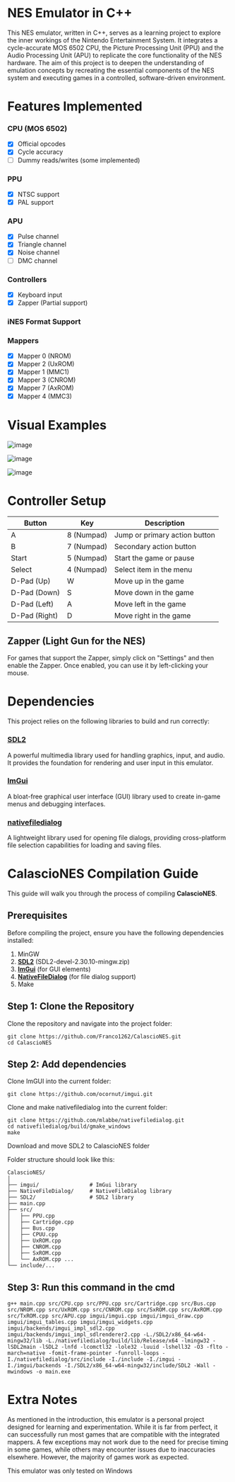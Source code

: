 # NES Emulator in C++

This NES emulator, written in C++, serves as a learning project to explore the inner workings of the Nintendo Entertainment System. It integrates a cycle-accurate MOS 6502 CPU, the Picture Processing Unit (PPU) and the Audio Processing Unit (APU) to replicate the core functionality of the NES hardware. The aim of this project is to deepen the understanding of emulation concepts by recreating the essential components of the NES system and executing games in a controlled, software-driven environment.

# Features Implemented

### CPU (MOS 6502)
- [x] Official opcodes
- [x] Cycle accuracy
- [ ] Dummy reads/writes (some implemented)

### PPU
- [x] NTSC support
- [x] PAL support

### APU
- [x] Pulse channel
- [x] Triangle channel
- [x] Noise channel
- [ ] DMC channel    

### Controllers
- [x] Keyboard input
- [x] Zapper (Partial support)

### iNES Format Support

### Mappers
- [x] Mapper 0 (NROM)
- [x] Mapper 2 (UxROM)
- [x] Mapper 1 (MMC1)
- [x] Mapper 3 (CNROM)
- [x] Mapper 7 (AxROM)
- [x] Mapper 4 (MMC3)

# Visual Examples

![image](https://github.com/user-attachments/assets/0a1519d6-324f-4245-a658-5448ebea2d89)

![image](https://github.com/user-attachments/assets/d78a2bef-d4bf-4c3d-a728-17a562d89aa4)

![image](https://github.com/user-attachments/assets/f555db1d-a293-4058-a9b5-f3efbf6c6f55)




# Controller Setup

| Button      | Key  | Description                            |
|-------------|--------------|----------------------------------------|
| A           | 8 (Numpad)           | Jump or primary action button          |
| B           | 7  (Numpad)          | Secondary action button                |
| Start       | 5   (Numpad)         | Start the game or pause                |
| Select      | 4   (Numpad)         | Select item in the menu                |
| D-Pad (Up)  | W            | Move up in the game                    |
| D-Pad (Down)| S            | Move down in the game                  |
| D-Pad (Left)| A            | Move left in the game                  |
| D-Pad (Right)| D           | Move right in the game                 |

## Zapper (Light Gun for the NES)

For games that support the Zapper, simply click on "Settings" and then enable the Zapper. Once enabled, you can use it by left-clicking your mouse. 

# Dependencies

This project relies on the following libraries to build and run correctly:

### [SDL2](https://github.com/libsdl-org/SDL/releases/tag/release-2.30.10)
A powerful multimedia library used for handling graphics, input, and audio. It provides the foundation for rendering and user input in this emulator.

### [ImGui](https://github.com/ocornut/imgui)
A bloat-free graphical user interface (GUI) library used to create in-game menus and debugging interfaces.

### [nativefiledialog](https://github.com/mlabbe/nativefiledialog)
A lightweight library used for opening file dialogs, providing cross-platform file selection capabilities for loading and saving files.

# CalascioNES Compilation Guide

This guide will walk you through the process of compiling **CalascioNES**.

## Prerequisites

Before compiling the project, ensure you have the following dependencies installed:

1. MinGW
2. **[SDL2](https://www.libsdl.org/)** (SDL2-devel-2.30.10-mingw.zip)
3. **[ImGui](https://github.com/ocornut/imgui)** (for GUI elements)
4. **[NativeFileDialog](https://github.com/mlabbe/nativefiledialog)** (for file dialog support)
5. Make
   

## Step 1: Clone the Repository

Clone the repository and navigate into the project folder:

```
git clone https://github.com/Franco1262/CalascioNES.git 
cd CalascioNES
```

## Step 2: Add dependencies
Clone ImGUI into the current folder:
```
git clone https://github.com/ocornut/imgui.git
```
Clone and make nativefiledialog into the current folder:
```
git clone https://github.com/mlabbe/nativefiledialog.git
cd nativefiledialog/build/gmake_windows
make
```

Download and move SDL2 to CalascioNES folder

Folder structure should look like this:

```
CalascioNES/
│
├── imgui/                # ImGui library
├── NativeFileDialog/     # NativeFileDialog library
├── SDL2/                 # SDL2 library
├── main.cpp
├── src/
│   ├── PPU.cpp
│   ├── Cartridge.cpp
│   ├── Bus.cpp
│   ├── CPUU.cpp
│   ├── UxROM.cpp
│   ├── CNROM.cpp
│   ├── SxROM.cpp
│   └── AxROM.cpp ...
└── include/...
```

## Step 3: Run this command in the cmd
```
g++ main.cpp src/CPU.cpp src/PPU.cpp src/Cartridge.cpp src/Bus.cpp src/NROM.cpp src/UxROM.cpp src/CNROM.cpp src/SxROM.cpp src/AxROM.cpp src/TxROM.cpp src/APU.cpp imgui/imgui.cpp imgui/imgui_draw.cpp imgui/imgui_tables.cpp imgui/imgui_widgets.cpp imgui/backends/imgui_impl_sdl2.cpp imgui/backends/imgui_impl_sdlrenderer2.cpp -L./SDL2/x86_64-w64-mingw32/lib -L./nativefiledialog/build/lib/Release/x64 -lmingw32 -lSDL2main -lSDL2 -lnfd -lcomctl32 -lole32 -luuid -lshell32 -O3 -flto -march=native -fomit-frame-pointer -funroll-loops -I./nativefiledialog/src/include -I./include -I./imgui -I./imgui/backends -I./SDL2/x86_64-w64-mingw32/include/SDL2 -Wall -mwindows -o main.exe
```


# Extra Notes

As mentioned in the introduction, this emulator is a personal project designed for learning and experimentation. While it is far from perfect, it can successfully run most games that are compatible with the integrated mappers. A few exceptions may not work due to the need for precise timing in some games, while others may encounter issues due to inaccuracies elsewhere. However, the majority of games work as expected.

This emulator was only tested on Windows




 
